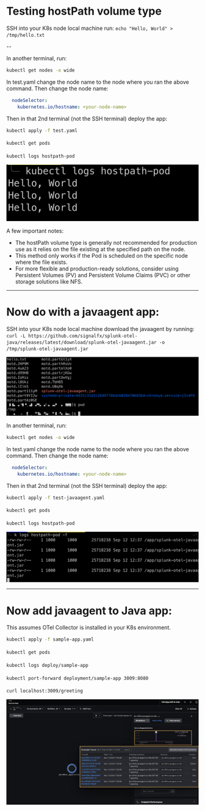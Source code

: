 # Testing hostPath volume type

SSH into your K8s node local machine run: `echo "Hello, World" > /tmp/hello.txt`

--

In another terminal, run:

```bash
kubectl get nodes -o wide
```

In test.yaml change the node name to the node where you ran the above command. Then change the node name:

```yml
  nodeSelector:
    kubernetes.io/hostname: <your-node-name>
```

Then in that 2nd terminal (not the SSH terminal) deploy the app:

```bash
kubectl apply -f test.yaml

kubectl get pods

kubectl logs hostpath-pod
```

![](proof1.png)

A few important notes:

- The hostPath volume type is generally not recommended for production use as it relies on the file existing at the specified path on the node.
- This method only works if the Pod is scheduled on the specific node where the file exists.
- For more flexible and production-ready solutions, consider using Persistent Volumes (PV) and Persistent Volume Claims (PVC) or other storage solutions like NFS.

---

# Now do with a javaagent app:

SSH into your K8s node local machine download the javaagent by running: 
`curl -L https://github.com/signalfx/splunk-otel-java/releases/latest/download/splunk-otel-javaagent.jar -o /tmp/splunk-otel-javaagent.jar`

![](proofdownload.png)

In another terminal, run:

```bash
kubectl get nodes -o wide
```

In test.yaml change the node name to the node where you ran the above command. Then change the node name:

```yml
  nodeSelector:
    kubernetes.io/hostname: <your-node-name>
```

Then in that 2nd terminal (not the SSH terminal) deploy the app:

```bash
kubectl apply -f test-javaagent.yaml

kubectl get pods

kubectl logs hostpath-pod
```

![](proof2.png)

---

# Now add javaagent to Java app:

This assumes OTel Collector is installed in your K8s environment.


```bash
kubectl apply -f sample-app.yaml

kubectl get pods

kubectl logs deploy/sample-app

kubectl port-forward deployment/sample-app 3009:8080

curl localhost:3009/greeting
```

![](proof3.png)